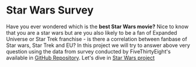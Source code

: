 # Star Wars Survey
Have you ever wondered which is the **best Star Wars movie?** Nice to know that you are a star wars but are you also likely to be a fan of Expanded Universe or Star Trek franchise - is there a correlation between fanbase of Star wars, Star Trek and EU?  In this project we will try to answer above very question using the data from survey conducted by FiveThirtyEight's available in [GitHub Repository](https://github.com/fivethirtyeight/data/tree/master/star-wars-survey).
Let's dive in [Star Wars project](https://github.com/Parthsanghvi11/Star-Wars-Survey/blob/main/Star%20wars%20Project.ipynb)


